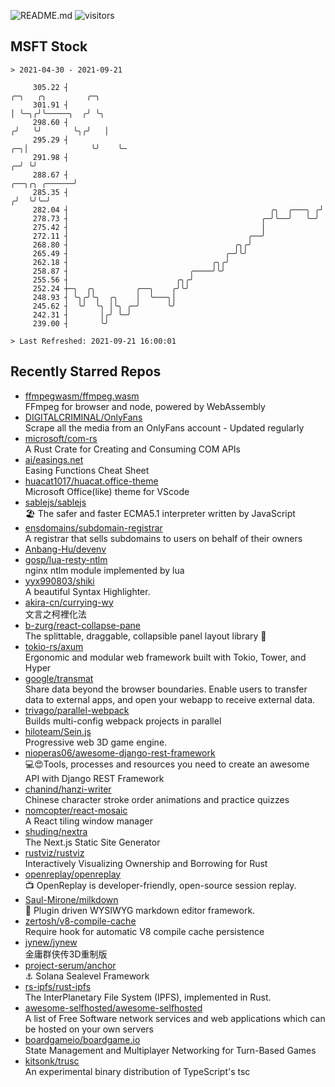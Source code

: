 ![README.md](https://github.com/Gerhut/Gerhut/workflows/README.md/badge.svg)
![visitors](https://visitors.vercel.app/Gerhut/Gerhut?token=8cf69d1f6813d272ef062726b6070c9be4ff72038cfe5a7ded7384a8da65d866)

## MSFT Stock

```
> 2021-04-30 - 2021-09-21

     305.22 ┤                                                                             ╭─╮   ╭╮         ╭─╮   
     301.91 ┤                                                                             │ ╰─╮╭╯╰─────╮  ╭╯ ╰╮  
     298.60 ┤                                                                            ╭╯   ╰╯       ╰╮╭╯   │  
     295.29 ┤                                                                         ╭─╮│              ╰╯    ╰─ 
     291.98 ┤                                                                       ╭─╯ ╰╯                       
     288.67 ┤                                                         ╭──╮╭╮ ╭──────╯                            
     285.35 ┤                                                        ╭╯  ╰╯╰─╯                                   
     282.04 ┤                                             ╭╮  ╭───╮ ╭╯                                           
     278.73 ┤                                           ╭─╯╰──╯   ╰─╯                                            
     275.42 ┤                                           │                                                        
     272.11 ┤                                        ╭──╯                                                        
     268.80 ┤                                     ╭╮╭╯                                                           
     265.49 ┤                                   ╭─╯╰╯                                                            
     262.18 ┤                                ╭╮╭╯                                                                
     258.87 ┤                           ╭────╯╰╯                                                                 
     255.56 ┤                        ╭╮╭╯                                                                        
     252.24 ┼─╮  ╭╮         ╭──╮    ╭╯╰╯                                                                         
     248.93 ┤ ╰╮╭╯╰╮  ╭╮    │  ╰───╮│                                                                            
     245.62 ┤  ╰╯  ╰╮ │╰╮ ╭─╯      ╰╯                                                                            
     242.31 ┤       │╭╯ ╰─╯                                                                                      
     239.00 ┤       ╰╯                                                                                           

> Last Refreshed: 2021-09-21 16:00:01
```

## Recently Starred Repos

- [ffmpegwasm/ffmpeg.wasm](https://github.com/ffmpegwasm/ffmpeg.wasm)  
  FFmpeg for browser and node, powered by WebAssembly
- [DIGITALCRIMINAL/OnlyFans](https://github.com/DIGITALCRIMINAL/OnlyFans)  
  Scrape all the media from an OnlyFans account - Updated regularly
- [microsoft/com-rs](https://github.com/microsoft/com-rs)  
  A Rust Crate for Creating and Consuming COM APIs
- [ai/easings.net](https://github.com/ai/easings.net)  
  Easing Functions Cheat Sheet
- [huacat1017/huacat.office-theme](https://github.com/huacat1017/huacat.office-theme)  
  Microsoft Office(like) theme for VScode
- [sablejs/sablejs](https://github.com/sablejs/sablejs)  
  🏖️ The safer and faster ECMA5.1 interpreter written by JavaScript
- [ensdomains/subdomain-registrar](https://github.com/ensdomains/subdomain-registrar)  
  A registrar that sells subdomains to users on behalf of their owners
- [Anbang-Hu/devenv](https://github.com/Anbang-Hu/devenv)  
- [gosp/lua-resty-ntlm](https://github.com/gosp/lua-resty-ntlm)  
  nginx ntlm module implemented by lua
- [yyx990803/shiki](https://github.com/yyx990803/shiki)  
  A beautiful Syntax Highlighter.
- [akira-cn/currying-wy](https://github.com/akira-cn/currying-wy)  
  文言之柯裡化法
- [b-zurg/react-collapse-pane](https://github.com/b-zurg/react-collapse-pane)  
  The splittable, draggable, collapsible panel layout library 🎉
- [tokio-rs/axum](https://github.com/tokio-rs/axum)  
  Ergonomic and modular web framework built with Tokio, Tower, and Hyper
- [google/transmat](https://github.com/google/transmat)  
  Share data beyond the browser boundaries. Enable users to transfer data to external apps, and open your webapp to receive external data.
- [trivago/parallel-webpack](https://github.com/trivago/parallel-webpack)  
  Builds multi-config webpack projects in parallel
- [hiloteam/Sein.js](https://github.com/hiloteam/Sein.js)  
  Progressive web 3D game engine.
- [nioperas06/awesome-django-rest-framework](https://github.com/nioperas06/awesome-django-rest-framework)  
   💻😍Tools, processes and resources you need to create an awesome API with Django REST Framework
- [chanind/hanzi-writer](https://github.com/chanind/hanzi-writer)  
  Chinese character stroke order animations and practice quizzes
- [nomcopter/react-mosaic](https://github.com/nomcopter/react-mosaic)  
  A React tiling window manager
- [shuding/nextra](https://github.com/shuding/nextra)  
  The Next.js Static Site Generator
- [rustviz/rustviz](https://github.com/rustviz/rustviz)  
  Interactively Visualizing Ownership and Borrowing for Rust
- [openreplay/openreplay](https://github.com/openreplay/openreplay)  
  :tv: OpenReplay is developer-friendly, open-source session replay.
- [Saul-Mirone/milkdown](https://github.com/Saul-Mirone/milkdown)  
  🍼 Plugin driven WYSIWYG  markdown editor framework.
- [zertosh/v8-compile-cache](https://github.com/zertosh/v8-compile-cache)  
  Require hook for automatic V8 compile cache persistence
- [jynew/jynew](https://github.com/jynew/jynew)  
  金庸群侠传3D重制版
- [project-serum/anchor](https://github.com/project-serum/anchor)  
  ⚓ Solana Sealevel Framework
- [rs-ipfs/rust-ipfs](https://github.com/rs-ipfs/rust-ipfs)  
  The InterPlanetary File System (IPFS), implemented in Rust.
- [awesome-selfhosted/awesome-selfhosted](https://github.com/awesome-selfhosted/awesome-selfhosted)  
  A list of Free Software network services and web applications which can be hosted on your own servers
- [boardgameio/boardgame.io](https://github.com/boardgameio/boardgame.io)  
  State Management and Multiplayer Networking for Turn-Based Games
- [kitsonk/trusc](https://github.com/kitsonk/trusc)  
  An experimental binary distribution of TypeScript's tsc

